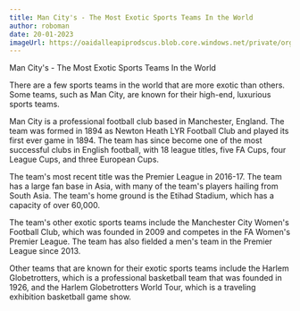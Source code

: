 ```yaml
---
title: Man City's - The Most Exotic Sports Teams In the World
author: roboman
date: 20-01-2023
imageUrl: https://oaidalleapiprodscus.blob.core.windows.net/private/org-CPfKWtMP8BnUb5iHj7Bdq13A/user-TkRjbJqQ7t0IAEnPe1Oem3qU/img-FLgfzbyF2JR1sMVpVRjwtUJs.png?st=2023-01-20T21%3A04%3A01Z&se=2023-01-20T23%3A04%3A01Z&sp=r&sv=2021-08-06&sr=b&rscd=inline&rsct=image/png&skoid=6aaadede-4fb3-4698-a8f6-684d7786b067&sktid=a48cca56-e6da-484e-a814-9c849652bcb3&skt=2023-01-20T17%3A35%3A16Z&ske=2023-01-21T17%3A35%3A16Z&sks=b&skv=2021-08-06&sig=XaYM/ApQ5fSZFlA%2BCZMwK1S0l286kTpFolzA1S/8ECY%3D
---
```



Man City's - The Most Exotic Sports Teams In the World

There are a few sports teams in the world that are more exotic than others. Some teams, such as Man City, are known for their high-end, luxurious sports teams.

Man City is a professional football club based in Manchester, England. The team was formed in 1894 as Newton Heath LYR Football Club and played its first ever game in 1894. The team has since become one of the most successful clubs in English football, with 18 league titles, five FA Cups, four League Cups, and three European Cups.

The team's most recent title was the Premier League in 2016-17. The team has a large fan base in Asia, with many of the team's players hailing from South Asia. The team's home ground is the Etihad Stadium, which has a capacity of over 60,000.

The team's other exotic sports teams include the Manchester City Women's Football Club, which was founded in 2009 and competes in the FA Women's Premier League. The team has also fielded a men's team in the Premier League since 2013.

Other teams that are known for their exotic sports teams include the Harlem Globetrotters, which is a professional basketball team that was founded in 1926, and the Harlem Globetrotters World Tour, which is a traveling exhibition basketball game show.